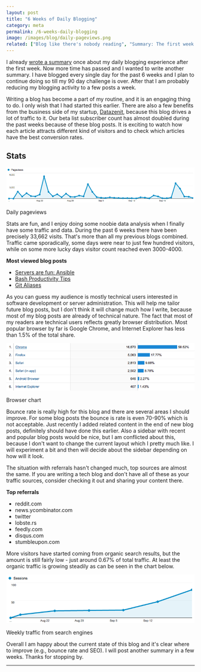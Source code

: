 ```yaml
---
layout: post
title: "6 Weeks of Daily Blogging"
category: meta
permalink: /6-weeks-daily-blogging
image: /images/blog/daily-pageviews.png
related: ["Blog like there's nobody reading", "Summary: The first week of my 90 day blogging challenge", "My biggest challenges as a startup founder"]
---
```


I already [wrote a summary](/meta/2014/08/23/summary-the-first-week-of-my-90-day-blogging-challenge/) once about my daily blogging experience after the first week. Now more time has passed and I wanted to write another summary. I have blogged every single day for the past 6 weeks and I plan to continue doing so till my 90 day challenge is over. After that I am probably reducing my blogging activity to a few posts a week. 

Writing a blog has become a part of my routine, and it is an engaging thing to do. I only wish that I had started this earlier. There are also a few benefits from the business side of my startup, [Datazenit](http://datazenit.com), because this blog drives a lot of traffic to it. Our beta list subscriber count has almost doubled during the past weeks because of these blog posts. It is exciting to watch how each article attracts different kind of visitors and to check which articles have the best conversion rates.  

## Stats 

![Daily pageviews](/images/blog/daily-pageviews.png)

<p class="caption">Daily pageviews</p>

Stats are fun, and I enjoy doing some noobie data analysis when I finally have some traffic and data. During the past 6 weeks there have been precisely 33,662 visits. That's more than all my previous blogs combined. Traffic came sporadically, some days were near to just few hundred visitors, while on some more lucky days visitor count reached even 3000-4000.

**Most viewed blog posts**

* [Servers are fun: Ansible](http://lauris.github.io/servers/2014/08/22/servers-are-fun-ansible/)
* [Bash Productivity Tips](http://lauris.github.io/bash-productivity-tips/)
* [Git Aliases](http://lauris.github.io/development/2014/09/01/git-aliases/)

As you can guess my audience is mostly technical users interested in software development or server administration. This will help me tailor future blog posts, but I don't think it will change much how I write, because most of my blog posts are already of technical nature. The fact that most of my readers are technical users reflects greatly browser distribution. Most popular browser by far is Google Chrome, and Internet Explorer has less than 1.5% of the total share. 

![Browser chart](/images/blog/browser-chart.png)

<p class="caption">Browser chart</p>

Bounce rate is really high for this blog and there are several areas I should improve. For some blog posts the bounce is rate is even 70-90% which is not acceptable. Just recently I added related content in the end of new blog posts, definitely should have done this earlier. Also a sidebar with recent and popular blog posts would be nice, but I am conflicted about this, because I don't want to change the current layout which I pretty much like. I will experiment a bit and then will decide about the sidebar depending on how will it look.

The situation with referrals hasn't changed much, top sources are almost the same. If you are writing a tech blog and don't have all of these as your traffic sources, consider checking it out and sharing your content there.

**Top referrals**

* reddit.com
* news.ycombinator.com
* twitter
* lobste.rs
* feedly.com
* disqus.com
* stumbleupon.com

More visitors have started coming from organic search results, but the amount is still fairly low - just around 0.67% of total traffic. At least the organic traffic is growing steadily as can be seen in the chart below.

![Organic search traffic chart](/images/blog/organic-search-traffic.png)

<p class="caption">Weekly traffic from search engines</p>

Overall I am happy about the current state of this blog and it's clear where to improve (e.g., bounce rate and SEO). I will post another summary in a few weeks. Thanks for stopping by.

<hr>